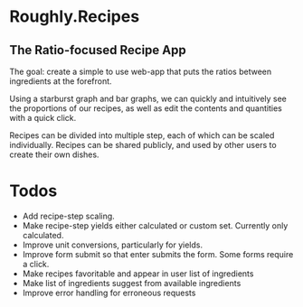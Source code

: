 # Roughly.Recipes

## The Ratio-focused Recipe App

The goal: create a simple to use web-app that puts the ratios between ingredients at the forefront.

Using a starburst graph and bar graphs, we can quickly and intuitively see the proportions of our recipes, as well as edit the contents and quantities with a quick click.

Recipes can be divided into multiple step, each of which can be scaled individually.
Recipes can be shared publicly, and used by other users to create their own dishes.

# Todos

* Add recipe-step scaling. 
* Make recipe-step yields either calculated or custom set. Currently only calculated.
* Improve unit conversions, particularly for yields.
* Improve form submit so that enter submits the form. Some forms require a click.
* Make recipes favoritable and appear in user list of ingredients
* Make list of ingredients suggest from available ingredients
* Improve error handling for erroneous requests